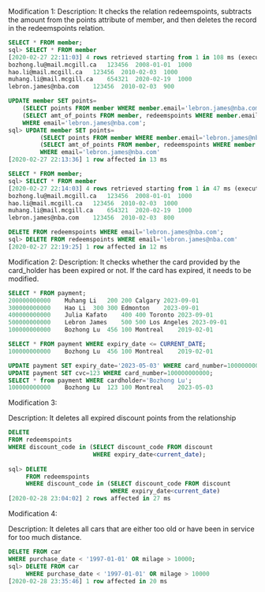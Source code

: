 Modification 1:   Description: It checks the relation redeemspoints, subtracts the amount from the points attribute of member, and then deletes the record in the redeemspoints relation.
```sql
SELECT * FROM member;
sql> SELECT * FROM member
[2020-02-27 22:11:03] 4 rows retrieved starting from 1 in 108 ms (execution: 12 ms, fetching: 96 ms)
bozhong.lu@mail.mcgill.ca	123456	2008-01-01	1000
hao.li@mail.mcgill.ca	123456	2010-02-03	1000
muhang.li@mail.mcgill.ca	654321	2020-02-19	1000
lebron.james@nba.com	123456	2010-02-03	900

UPDATE member SET points=
    (SELECT points FROM member WHERE member.email='lebron.james@nba.com') -
    (SELECT amt_of_points FROM member, redeemspoints WHERE member.email=redeemspoints.email)
    WHERE email='lebron.james@nba.com';
sql> UPDATE member SET points=
         (SELECT points FROM member WHERE member.email='lebron.james@nba.com') -
         (SELECT amt_of_points FROM member, redeemspoints WHERE member.email=redeemspoints.email)
         WHERE email='lebron.james@nba.com'
[2020-02-27 22:13:36] 1 row affected in 13 ms

SELECT * FROM member;
sql> SELECT * FROM member
[2020-02-27 22:14:03] 4 rows retrieved starting from 1 in 47 ms (execution: 13 ms, fetching: 34 ms)
bozhong.lu@mail.mcgill.ca	123456	2008-01-01	1000
hao.li@mail.mcgill.ca	123456	2010-02-03	1000
muhang.li@mail.mcgill.ca	654321	2020-02-19	1000
lebron.james@nba.com	123456	2010-02-03	800

DELETE FROM redeemspoints WHERE email='lebron.james@nba.com';
sql> DELETE FROM redeemspoints WHERE email='lebron.james@nba.com'
[2020-02-27 22:19:25] 1 row affected in 12 ms

```

Modification 2:   Description: It checks whether the card provided by the card_holder has been expired or not. If the card has expired, it needs to be modified.
```sql
SELECT * FROM payment;
200000000000	Muhang Li	200	200 Calgary	2023-09-01
300000000000	Hao Li	300	300 Edmonton	2023-09-01
400000000000	Julia Kafato	400	400 Toronto	2023-09-01
500000000000	Lebron James	500	500 Los Angeles	2023-09-01
100000000000	Bozhong Lu	456	100 Montreal	2019-02-01

SELECT * FROM payment WHERE expiry_date <= CURRENT_DATE;
100000000000	Bozhong Lu	456	100 Montreal	2019-02-01

UPDATE payment SET expiry_date='2023-05-03' WHERE card_number=100000000000;
UPDATE payment SET cvc=123 WHERE card_number=100000000000;
SELECT * from payment WHERE cardholder='Bozhong Lu';
100000000000	Bozhong Lu	123	100 Montreal	2023-05-03

```

Modification 3:

Description: It deletes all expired discount points from the relationship
```sql
DELETE
FROM redeemspoints
WHERE discount_code in (SELECT discount_code FROM discount
                        WHERE expiry_date<current_date);
                        
sql> DELETE
     FROM redeemspoints
     WHERE discount_code in (SELECT discount_code FROM discount
                             WHERE expiry_date<current_date)
[2020-02-28 23:04:02] 2 rows affected in 27 ms
```

Modification 4:

Description: It deletes all cars that are either too old or have been in service for too much distance.

```sql
DELETE FROM car
WHERE purchase_date < '1997-01-01' OR milage > 10000;
sql> DELETE FROM car
     WHERE purchase_date < '1997-01-01' OR milage > 10000
[2020-02-28 23:35:46] 1 row affected in 20 ms

```